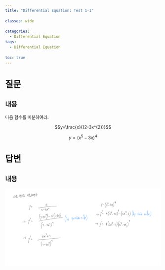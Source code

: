 ```yaml
---
title: "Differential Equation: Test 1-1"

classes: wide

categories:
  - Differential Equation
tags:
  - Differential Equation

toc: true
---
```


# 질문

## 내용

다음 함수를 미분하여라.

$$y=\frac{x}{(2-3x^{2})}$$

$$y=(x^{5}-3x)^{4}$$

# 답변

## 내용

![Answer](/assets/images/differential_equation/test_1/test_1.png)